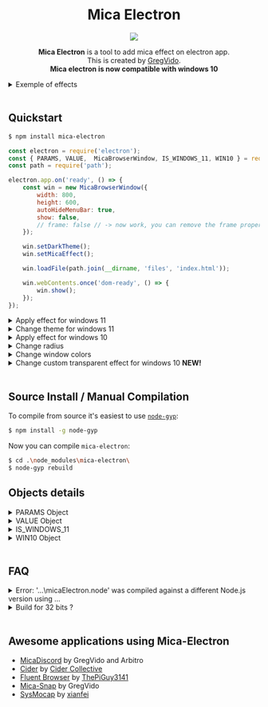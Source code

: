<h1 align=center>Mica Electron</h1>
<div align=center>
<img src="https://micadiscord.com/img/preview/img.png" name="exemple">

<b>Mica Electron</b> is a tool to add mica effect on electron app.<br>
This is created by <a href="https://www.youtube.com/gregvido">GregVido</a>.<br>
<b>Mica electron is now compatible with windows 10</b>
</div>

<details>
  <summary>Exemple of effects</summary>
  <div align=center>
	<img src="https://micadiscord.com/img/preview/demo-1.png" name="demo 0" width="30%">
	<img src="https://micadiscord.com/img/preview/demo-2.png" name="demo 1" width="30%">
	<img src="https://micadiscord.com/img/preview/demo-3.png" name="demo 2" width="30%"> 

  
  <a href='https://micadiscord.com/img/mica-electron-preview.gif'>Click here to see the animation preview.</a>
  </div> 
</details><br> 

## Quickstart
```bash
$ npm install mica-electron
```
```js
const electron = require('electron');
const { PARAMS, VALUE,  MicaBrowserWindow, IS_WINDOWS_11, WIN10 } = require('mica-electron');
const path = require('path');

electron.app.on('ready', () => {
    const win = new MicaBrowserWindow({
        width: 800,
        height: 600,
        autoHideMenuBar: true,
        show: false,
        // frame: false // -> now work, you can remove the frame properly !!
    });

    win.setDarkTheme();
    win.setMicaEffect();

    win.loadFile(path.join(__dirname, 'files', 'index.html'));

    win.webContents.once('dom-ready', () => {
        win.show();
    });
});
```

<details>
  <summary>Apply effect for windows 11</summary>
    You can apply different mica effect :

```js
win.setMicaEffect();        // Mica Effect
win.setMicaTabbedEffect();  // Mica Tabbed
win.setMicaAcrylicEffect(); // Acrylic for windows 11
```
<div align=center>
<img src="https://micadiscord.com/img/preview/demo-1.png" name="corner 0" width="20%">
<img src="https://micadiscord.com/img/preview/demo-2.png" name="corner 1" width="20%">
<img src="https://micadiscord.com/img/preview/demo-3.png" name="corner 2" width="20%"> 
</div>
</details>

<details>
  <summary>Change theme for windows 11</summary>
  You can change theme :

```js
win.setAutoTheme();   // Same theme as computer
win.setLightTheme();  // Force light theme
win.setDarkTheme();   // Force dark theme
```
</details>

<details>
  <summary>Apply effect for windows 10</summary>
  You can apply different blur effect :

```js
win.setTransparent(); // Transparent window
win.setBlur();        // Blurred window
win.setAcrylic();     // Acrylic window
```
</details>

<details>
  <summary>Change radius</summary>
    You can change corner radius :

```js
win.setRoundedCorner();	      // Rounded
win.setSmallRoundedCorner();  // Small rounded
win.setSquareCorner();	      // Square
```
<div align=center>
<img src="https://micadiscord.com/img/preview/corner-1.png" name="corner 0" width="10%">
<img src="https://micadiscord.com/img/preview/corner-2.png" name="corner 1" width="10%">
<img src="https://micadiscord.com/img/preview/corner-3.png" name="corner 2" width="10%"> 
</div>
</details>

<details>
  <summary>Change window colors</summary>
    You can change window colors :

```js
win.setBorderColor('#f40b0b');  // Border color
win.setCaptionColor('#262626'); // Background titlebar color
win.setTitleTextColor('#fff');  // Title text color
```
<div align=center>
<img src="https://micadiscord.com/img/preview/border.png" name="border" width="50%">
</div>
</details>

<details>
  <summary>Change custom transparent effect for windows 10 <b>NEW!</b></summary>
    You can change window colors :

```js
win.setCustomEffect(WIN10.TRANSPARENT, '#34ebc0', 0.5); // Transparent
win.setCustomEffect(WIN10.ACRYLIC, '#34ebc0', 0.4); // Acrylic
```
<div align=center>
<img src="https://micadiscord.com/img/mica-electron-custom-exemple.png" name="border" width="40%">
<img src="https://micadiscord.com/img/mica-electron-custom-blur-exemple.png" name="border" width="40%">
</div>
</details>

<br>


## Source Install / Manual Compilation
To compile from source it's easiest to use
[`node-gyp`](https://github.com/TooTallNate/node-gyp):

``` bash
$ npm install -g node-gyp
```

Now you can compile `mica-electron`:

``` bash
$ cd .\node_modules\mica-electron\
$ node-gyp rebuild
```
## Objects details
<details>
  <summary>PARAMS Object</summary>
  The params is a number, you can has an object to help you:

```js
    const PARAMS = {
        BACKGROUND: {
            AUTO: 0,
            NONE: 1,
            ACRYLIC: 3,         // Acrylic
            MICA: 2,            // Mica
            TABBED_MICA: 4      // Mica tabbed
        },
        CORNER: 5,
        BORDER_COLOR: 6,
        CAPTION_COLOR: 7,
        TEXT_COLOR: 8,
        FRAME: 9
    }
```
</details>

<details>
  <summary>VALUE Object</summary>
The value is a number, you can has an object to help you:

```js
const VALUE = {
    THEME: {
        AUTO: 5,	// select theme by the windows theme
        DARK: 1,	// select the dark theme
        LIGHT: 2,	// select the white theme
    },
    CORNER: {
        DEFAULT: 0,
        DONOTROUND: 1,
        ROUND: 2,
        ROUNDSMALL: 3
    },
    COLOR: {
        RED: 0x000000FF,
        GREEN: 0x0000FF00,
        BLUE: 0x00FF0000,
        BLACK: 0x00000000,
        WHITE: 0x00FFFFFF,
        FROM_RGB: (r, g, b) => {
            return r + (g << 8) + (b << 16);
        }
    },
    FALSE: 0,
    TRUE: 1
}
```
</details>

<details>
  <summary>IS_WINDOWS_11</summary>
IS_WINDOWS_11 is a boolean constant to detect the OS version. If it is true then it's a windows 11 computer, otherwise it is another version (10, 8, 7 ...)
</details>

<details>
  <summary>WIN10 Object</summary>
The value is a number, you can has an object to help you:

```js
const WIN10 = {
    TRANSPARENT: 2,
    BLURBEHIND: 3, // didn't work on windows 11
    ACRYLIC: 4
}
```
</details><br>

## FAQ
<details>
  <summary>Error: '...\micaElectron.node' was compiled against a different Node.js version using ...</summary>
  If you are an error of nodejs version, use electron-packager to rebuild the project with the good version.

  ```bash
  $ npm install electron
  $ npm install electron-rebuild
  $ .\node_modules\.bin\electron-rebuild
  ```
</details>
<details>
  <summary>Build for 32 bits ?</summary>

  If you want use `mica-electron` with 32 bits electron app, rebuild C++ script

``` bash
$ cd .\node_modules\mica-electron\
$ node-gyp rebuild --arch=ia32
$ cd ..\..\
$ .\node_modules\.bin\electron-rebuild --arch=ia32
```
</details>
<br>

## Awesome applications using Mica-Electron

- [MicaDiscord](https://www.micadiscord.com/) by GregVido and Arbitro
- [Cider](https://github.com/ciderapp/Cider) by [Cider Collective](https://github.com/ciderapp)
- [Fluent Browser](https://github.com/ThePiGuy3141/fluent-browser) by <a href="https://github.com/ThePiGuy3141">ThePiGuy3141</a>
- [Mica-Snap](https://github.com/GregVido/Mica-Snap) by GregVido
- [SysMocap](https://github.com/xianfei/SysMocap) by [xianfei](https://github.com/xianfei)